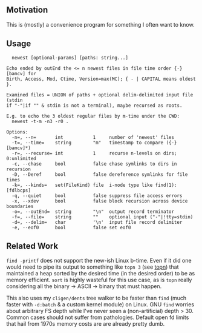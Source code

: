 Motivation
----------
This is (mostly) a convenience program for something I often want to know.

Usage
-----
```
  newest [optional-params] [paths: string...]

Echo ended by outEnd the <= n newest files in file time order {-}[bamcv] for
Birth, Access, Mod, Ctime, Version=max(MC); { - | CAPITAL means oldest }.

Examined files = UNION of paths + optional delim-delimited input file (stdin
if "-"|if "" & stdin is not a terminal), maybe recursed as roots.

E.g. to echo the 3 oldest regular files by m-time under the CWD:
  newest -t-m -n3 -r0 .

Options:
  -n=, --n=       int           1     number of 'newest' files
  -t=, --time=    string        "m"   timestamp to compare ({-}[bamcv]*)
  -r=, --recurse= int           1     recurse n-levels on dirs; 0:unlimited
  -c, --chase     bool          false chase symlinks to dirs in recursion
  -D, --Deref     bool          false dereference symlinks for file times
  -k=, --kinds=   set(FileKind) file  i-node type like find(1): [fdlbcps]
  -q, --quiet     bool          false suppress file access errors
  -x, --xdev      bool          false block recursion across device boundaries
  -o=, --outEnd=  string        "\n"  output record terminator
  -f=, --file=    string        ""    optional input ("-"|!tty=stdin)
  -d=, --delim=   char          '\n'  input file record delimiter
  -e, --eof0      bool          false set eof0
```

Related Work
------------
`find -printf` does not support the new-ish Linux b-time.  Even if it did one
would need to pipe its output to something like `topn 3` (see [topn](topn.md))
that maintained a heap sorted by the desired time (in the desired order) to be
as memory efficient.  `sort` is highly wasteful for this use case, as is `topn`
really considering all the binary -\> ASCII -\> binary that must happen.

This also uses my `cligen/dents` tree walker to be faster than `find` (much
faster with `-d:batch` & a custom kernel module) on Linux.  GNU `find` worries
about arbitrary FS depth while I've never seen a (non-artificial) depth > 30.
Common cases should not suffer from pathologies.  Default open fd limits that
hail from 1970s memory costs are are already pretty dumb.
